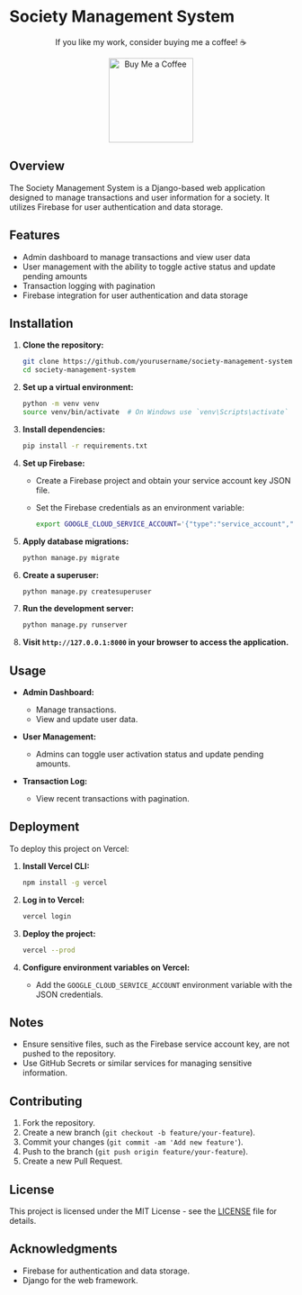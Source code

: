 # Society Management System

<div align="center">
<p>If you like my work, consider buying me a coffee! ☕️</p>
</div>


<div align="center">
<a href="https://www.buymeacoffee.com/bogusdeck" target="_blank">
    <img src="https://cdn.buymeacoffee.com/buttons/v2/default-yellow.png" alt="Buy Me a Coffee" width="150" />
</a>
</div>


## Overview

The Society Management System is a Django-based web application designed to manage transactions and user information for a society. It utilizes Firebase for user authentication and data storage.

## Features

- Admin dashboard to manage transactions and view user data
- User management with the ability to toggle active status and update pending amounts
- Transaction logging with pagination
- Firebase integration for user authentication and data storage

## Installation

1. **Clone the repository:**

    ```bash
    git clone https://github.com/yourusername/society-management-system.git
    cd society-management-system
    ```

2. **Set up a virtual environment:**

    ```bash
    python -m venv venv
    source venv/bin/activate  # On Windows use `venv\Scripts\activate`
    ```

3. **Install dependencies:**

    ```bash
    pip install -r requirements.txt
    ```

4. **Set up Firebase:**

    - Create a Firebase project and obtain your service account key JSON file.
    - Set the Firebase credentials as an environment variable:

      ```bash
      export GOOGLE_CLOUD_SERVICE_ACCOUNT='{"type":"service_account","project_id":"your-project-id", ...}'
      ```

5. **Apply database migrations:**

    ```bash
    python manage.py migrate
    ```

6. **Create a superuser:**

    ```bash
    python manage.py createsuperuser
    ```

7. **Run the development server:**

    ```bash
    python manage.py runserver
    ```

8. **Visit `http://127.0.0.1:8000` in your browser to access the application.**

## Usage

- **Admin Dashboard:**
  - Manage transactions.
  - View and update user data.

- **User Management:**
  - Admins can toggle user activation status and update pending amounts.

- **Transaction Log:**
  - View recent transactions with pagination.

## Deployment

To deploy this project on Vercel:

1. **Install Vercel CLI:**

    ```bash
    npm install -g vercel
    ```

2. **Log in to Vercel:**

    ```bash
    vercel login
    ```

3. **Deploy the project:**

    ```bash
    vercel --prod
    ```

4. **Configure environment variables on Vercel:**
   - Add the `GOOGLE_CLOUD_SERVICE_ACCOUNT` environment variable with the JSON credentials.

## Notes

- Ensure sensitive files, such as the Firebase service account key, are not pushed to the repository.
- Use GitHub Secrets or similar services for managing sensitive information.

## Contributing

1. Fork the repository.
2. Create a new branch (`git checkout -b feature/your-feature`).
3. Commit your changes (`git commit -am 'Add new feature'`).
4. Push to the branch (`git push origin feature/your-feature`).
5. Create a new Pull Request.

## License

This project is licensed under the MIT License - see the [LICENSE](LICENSE) file for details.

## Acknowledgments

- Firebase for authentication and data storage.
- Django for the web framework.
